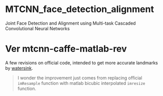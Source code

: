 # MTCNN_face_detection_alignment
Joint Face Detection and Alignment using Multi-task Cascaded Convolutional Neural Networks

# Ver mtcnn-caffe-matlab-rev
A few revisions on official code, intended to get more accurate landmarks by [watersink](http://blog.csdn.net/qq_14845119/article/details/52680940).
> I wonder the improvement just comes from replacing official `imResample` function with matlab bicubic interpolated `imresize` function.

